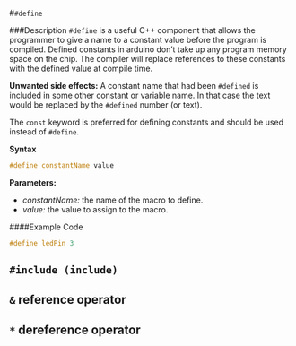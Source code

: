 #`#define`

###Description
`#define` is a useful C++ component that allows the programmer to give a name to a constant value before the program is compiled. Defined constants in arduino don’t take up any program memory space on the chip. The compiler will replace references to these constants with the defined value at compile time.

**Unwanted side effects:** 
A constant name that had been `#defined` is included in some other constant or variable name. In that case the text would be replaced by the `#defined` number (or text).

The `const` keyword is preferred for defining constants and should be used instead of `#define`.

**Syntax**

```C++
#define constantName value
```

**Parameters:**

* *constantName:* the name of the macro to define.
* *value:* the value to assign to the macro.

####Example Code
```C++
#define ledPin 3
```

## `#include (include)`

## `&` reference operator
 
## `*` dereference operator